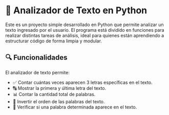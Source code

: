 # 📝 Analizador de Texto en Python

Este es un proyecto simple desarrollado en Python que permite analizar un texto ingresado por el usuario. El programa está dividido en funciones para realizar distintas tareas de análisis, ideal para quienes están aprendiendo a estructurar código de forma limpia y modular.

## 🔍 Funcionalidades

El analizador de texto permite:

- ✅ Contar cuántas veces aparecen 3 letras específicas en el texto.
- 🔠 Mostrar la primera y última letra del texto.
- 📊 Contar la cantidad total de palabras.
- 🔁 Invertir el orden de las palabras del texto.
- 🧠 Verificar si una palabra determinada aparece en el texto.
